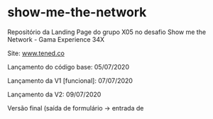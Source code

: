 # show-me-the-network
Repositório da Landing Page do grupo X05 no desafio Show me the Network - Gama Experience 34X

Site: www.tened.co

Lançamento do código base: 05/07/2020

Lançamento da V1 [funcional]:  07/07/2020

Lançamento da V2: 09/07/2020

Versão final (saída de formulário -> entrada de 
